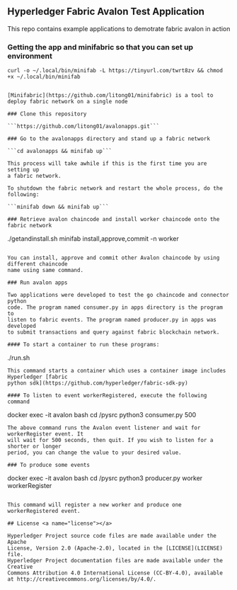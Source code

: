 [//]: # (SPDX-License-Identifier: CC-BY-4.0)

## Hyperledger Fabric Avalon Test Application

This repo contains example applications to demotrate fabric avalon in action

### Getting the app and minifabric so that you can set up environment

```curl -o ~/.local/bin/minifab -L https://tinyurl.com/twrt8zv && chmod +x ~/.local/bin/minifab```
```

[Minifabric](https://github.com/litong01/minifabric) is a tool to deploy fabric network on a single node

### Clone this repository

```https://github.com/litong01/avalonapps.git```

### Go to the avalonapps directory and stand up a fabric network

```cd avalonapps && minifab up```

This process will take awhile if this is the first time you are setting up
a fabric network. 

To shutdown the fabric network and restart the whole process, do the following:

```minifab down && minifab up```

### Retrieve avalon chaincode and install worker chaincode onto the fabric network
```
./getandinstall.sh
minifab install,approve,commit -n worker
```

You can install, approve and commit other Avalon chaincode by using different chaincode
name using same command.

### Run avalon apps

Two applications were developed to test the go chaincode and connector python
code. The program named consumer.py in apps directory is the program to
listen to fabric events. The program named producer.py in apps was developed
to submit transactions and query against fabric blockchain network.

#### To start a container to run these programs:
```
./run.sh
```
This command starts a container which uses a container image includes Hyperledger [fabric
python sdk](https://github.com/hyperledger/fabric-sdk-py)

#### To listen to event workerRegistered, execute the following command
```
docker exec -it avalon bash
cd /pysrc
python3 consumer.py 500
```
The above command runs the Avalon event listener and wait for workerRegister event. It
will wait for 500 seconds, then quit. If you wish to listen for a shorter or longer
period, you can change the value to your desired value.

### To produce some events

```
docker exec -it avalon bash
cd /pysrc
python3 producer.py worker workerRegister
```

This command will register a new worker and produce one workerRegistered event.

## License <a name="license"></a>

Hyperledger Project source code files are made available under the Apache
License, Version 2.0 (Apache-2.0), located in the [LICENSE](LICENSE) file.
Hyperledger Project documentation files are made available under the Creative
Commons Attribution 4.0 International License (CC-BY-4.0), available at http://creativecommons.org/licenses/by/4.0/.
